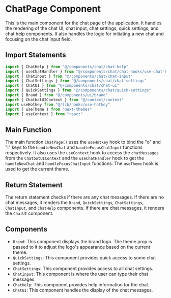 # ChatPage Component

This is the main component for the chat page of the application. It handles the rendering of the chat UI, chat input, chat settings, quick settings, and chat help components. It also handles the logic for initiating a new chat and focusing on the chat input field.

## Import Statements

```javascript
import { ChatHelp } from "@/components/chat/chat-help"
import { useChatHandler } from "@/components/chat/chat-hooks/use-chat-handler"
import { ChatInput } from "@/components/chat/chat-input"
import { ChatSettings } from "@/components/chat/chat-settings"
import { ChatUI } from "@/components/chat/chat-ui"
import { QuickSettings } from "@/components/chat/quick-settings"
import { Brand } from "@/components/ui/brand"
import { ChatbotUIContext } from "@/context/context"
import useHotkey from "@/lib/hooks/use-hotkey"
import { useTheme } from "next-themes"
import { useContext } from "react"
```

## Main Function

The main function `ChatPage()` uses the `useHotkey` hook to bind the "o" and "l" keys to the `handleNewChat` and `handleFocusChatInput` functions respectively. It also uses the `useContext` hook to access the `chatMessages` from the `ChatbotUIContext` and the `useChatHandler` hook to get the `handleNewChat` and `handleFocusChatInput` functions. The `useTheme` hook is used to get the current theme.

## Return Statement

The return statement checks if there are any chat messages. If there are no chat messages, it renders the `Brand`, `QuickSettings`, `ChatSettings`, `ChatInput`, and `ChatHelp` components. If there are chat messages, it renders the `ChatUI` component.

## Components

- `Brand`: This component displays the brand logo. The theme prop is passed to it to adjust the logo's appearance based on the current theme.
- `QuickSettings`: This component provides quick access to some chat settings.
- `ChatSettings`: This component provides access to all chat settings.
- `ChatInput`: This component is where the user can type their chat messages.
- `ChatHelp`: This component provides help information for the chat.
- `ChatUI`: This component handles the display of the chat messages.